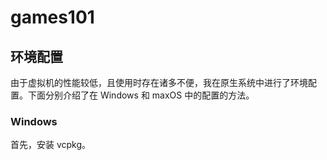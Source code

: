 # games101

## 环境配置

由于虚拟机的性能较低，且使用时存在诸多不便，我在原生系统中进行了环境配置。下面分别介绍了在 Windows 和 maxOS 中的配置的方法。

### Windows

首先，安装 vcpkg。